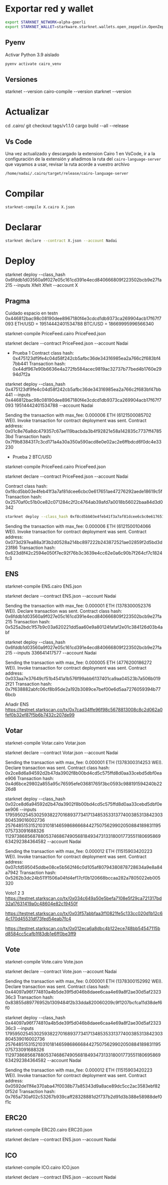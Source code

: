 # Exportar red y wallet

```bash
export STARKNET_NETWORK=alpha-goerli
export STARKNET_WALLET=starkware.starknet.wallets.open_zeppelin.OpenZeppelinAccount
```

## Pyenv

Activar Python 3.9 aislado

```bash
pyenv activate cairo_venv
```

## Versiones 

starknet --version
cairo-compile --version
starknet --version

# Actualizar
cd .cairo/
git checkout tags/v1.1.0
cargo build --all --release

## Vs Code
Una vez actualizado y descargado la extension Cairo 1 en VsCode, ir a la configuración de la extensión y añadimos la ruta del `cairo-language-server` que vayamos a usar, revisar la ruta acorde a vuestro archivo
```bash
/home/nadai/.cairo/target/release/cairo-language-server
```

# Compilar
```bash
starknet-compile X.cairo X.json
```

# Declarar
```bash
starknet declare --contract X.json --account Nadai
```

# Deploy
starknet deploy --class_hash 0x6fddb1d03560a9f027e05c161cd391e4ecd840666809f223502bcb9e27fa215 --inputs Xfelt Xfelt --account X


## Pragma
Cuidado espacio en testn 
0x446812bac98c08190dee8967180f4e3cdcd1db9373ca269904acb17f67f7093
ETH/USD = 19514442401534788
BTC/USD = 18669995996566340

starknet-compile PriceFeed.cairo PriceFeed.json

starknet declare --contract PriceFeed.json --account Nadai

* Prueba 1
Contract class hash: 0x475123df9fe4c04d58f242cb5afbc36de34316985ea2a766c2f683bf47bb441
Transaction hash: 0x44df967e90b6636e4a272fb584acec9819ac32737b77bed4b1760e2994d7f2a

starknet deploy --class_hash 0x475123df9fe4c04d58f242cb5afbc36de34316985ea2a766c2f683bf47bb441 --inputs 0x446812bac98c08190dee8967180f4e3cdcd1db9373ca269904acb17f67f7093 19514442401534788 --account Nadai

Sending the transaction with max_fee: 0.000006 ETH (6121500085702 WEI).
Invoke transaction for contract deployment was sent.
Contract address: 0x01c8e76a8dc479357c67ae119bacbda3b4f92821e58a142835c7737ff47853bd
Transaction hash: 0x7f9b8384317c3cd171a4a30a350a590acd8e0e02ac2e6ffbdcd6f0dc4e33230

* Prueba 2 BTC/USD

starknet-compile PriceFeed.cairo PriceFeed.json

starknet declare --contract PriceFeed.json --account Nadai

Contract class hash: 0xf8cd5bb03e4feb41f3a7af81dcee6cbc0e617651ae47276292aede18619c5f
Transaction hash: 0x2570af0c51b0ce82c071284c2f2c4764ab39afd7a0018b56022baa84d3d0342

```bash
starknet deploy --class_hash 0xf8cd5bb03e4feb41f3a7af81dcee6cbc0e617651ae47276292aede18619c5f --inputs 0x446812bac98c08190dee8967180f4e3cdcd1db9373ca269904acb17f67f7093 18669995996566340 --account Nadai
```

Sending the transaction with max_fee: 0.000006 ETH (6121500104066 WEI).
Invoke transaction for contract deployment was sent.
Contract address: 0x073d297ea88a3f3b2d0528a214bc897222b243872521ae02859f2d5bd3d23f86
Transaction hash: 0x623d8f42c2594e050f7ec92f76b3c3639e4cc62e0a6c90b7f264cf7c1824fc3

## ENS

starknet-compile ENS.cairo ENS.json

starknet declare --contract ENS.json --account Nadai

Sending the transaction with max_fee: 0.000001 ETH (1378300052376 WEI).
Declare transaction was sent.
Contract class hash: 0x6fddb1d03560a9f027e05c161cd391e4ecd840666809f223502bcb9e27fa215
Transaction hash: 0x525a2bdc1f57b9c03a620221dd5aa60e9a80124fafaf2e01c384126d03b4abf


starknet deploy --class_hash 0x6fddb1d03560a9f027e05c161cd391e4ecd840666809f223502bcb9e27fa215 --inputs 336641417577 --account Nadai

Sending the transaction with max_fee: 0.000005 ETH (4776200186272 WEI).
Invoke transaction for contract deployment was sent.
Contract address: 0x033aa7e37649cf51b4541a1b576f99abb6137401ca9aa04523b7a506b0192f21
Transaction hash: 0x7f638882abfc06cf8b95de2a192b3089ce7bef00e6d5aa7276059394b776bcb

Añadir ENS
https://testnet.starkscan.co/tx/0x7cad34ffe96f98c5678813008c8c2d062a0fef0b32ef87f5b6b7432c207de99

## Votar 

starknet-compile Votar.cairo Votar.json

starknet declare --contract Votar.json --account Nadai

Sending the transaction with max_fee: 0.000001 ETH (1378300314253 WEI).
Declare transaction was sent.
Contract class hash: 0x2ce8d6a94592d2b47da3902f8b00bd4cd5c575ffd8d0aa33cebd5dbf0eae906
Transaction hash: 0x4d6bce29802a855a95c76595efe03681765f3bc0593c988191594240b2226d8


starknet deploy --class_hash 0x02ce8d6a94592d2b47da3902f8b00bd4cd5c575ffd8d0aa33cebd5dbf0eae906 --inputs 1795950254530259382270168937734171348535331377400385313842303804539016002736 2576485153152103101814659868666844275075629902050884189831195075733091688326 1129738685687880537468674905681849347313318001773551180695869634292384364582 --account Nadai

Sending the transaction with max_fee: 0.000012 ETH (11515903420223 WEI).
Invoke transaction for contract deployment was sent.
Contract address: 0x07cfd595045ddbe08ce5b562f46c0d105af80794380878728634a9e8a84a7942
Transaction hash: 0x5262b3dc24b511f1506a04fd4ef17cf0b120668bccaa282a7805022eb005320

Voto1 2 3
https://testnet.starkscan.co/tx/0x034c649a50e5befa7108e5f29ca721317bd32a17631419a0c48604e82c19450f

https://testnet.starkscan.co/tx/0x03f57abbfaa3f10821fe5c133cc020d1b12c64c170d45531df73fed54eab7fc4

https://testnet.starkscan.co/tx/0x012eca6a8dbc4b122ece748bb54547115bd8584cc5cafb1f83db1e6ff0be3ff9

## Vote 

starknet-compile Vote.cairo Vote.json

starknet declare --contract Vote.json --account Nadai

Sending the transaction with max_fee: 0.000001 ETH (1378300152992 WEI).
Declare transaction was sent.
Contract class hash: 0x44097a96f774810a4b5de39f5d046b8daee6caa4e69a8f2ae30d5af232336c3
Transaction hash: 0x83855d89776952b1309484f2b33dda820060209c9f1207bcfca11d38def6f0

starknet deploy --class_hash 0x44097a96f774810a4b5de39f5d046b8daee6caa4e69a8f2ae30d5af232336c3 --inputs 1795950254530259382270168937734171348535331377400385313842303804539016002736 2576485153152103101814659868666844275075629902050884189831195075733091688326 1129738685687880537468674905681849347313318001773551180695869634292384364582 --account Nadai

Sending the transaction with max_fee: 0.000012 ETH (11515903420223 WEI).
Invoke transaction for contract deployment was sent.
Contract address: 0x0592de11f4e370aba47f0038b77a85343d9a8ace89dc5cc2ac3583ebf820f52d
Transaction hash: 0x765a730af02c53267b939caff28328881d2f737b2d91d3b388e58988def0f1c

## ERC20 

starknet-compile ERC20.cairo ERC20.json

starknet declare --contract ENS.json --account Nadai

## ICO 

starknet-compile ICO.cairo ICO.json

starknet declare --contract ENS.json --account Nadai